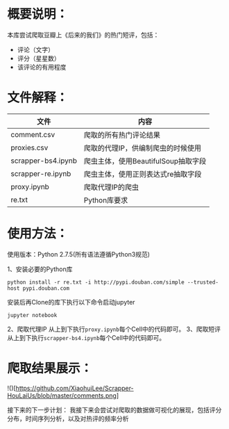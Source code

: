 # 概要说明：
本库尝试爬取豆瓣上《后来的我们》的热门短评，包括：

* 评论（文字）
* 评分（星星数）
* 该评论的有用程度

# 文件解释：


|    文件    | 内容 |
| ---------- | --- |
| comment.csv |  爬取的所有热门评论结果 |
| proxies.csv       |  爬取的代理IP，供编制爬虫的时候使用 |
| scrapper-bs4.ipynb |  爬虫主体，使用BeautifulSoup抽取字段 |
| scrapper-re.ipynb |  爬虫主体，使用正则表达式re抽取字段 |
| proxy.ipynb |  爬取代理IP的爬虫 |
| re.txt  |  Python库要求 |

# 使用方法：
使用版本：Python 2.7.5(所有语法遵循Python3规范)

1、安装必要的Python库

```
python install -r re.txt -i http://pypi.douban.com/simple --trusted-host pypi.douban.com
```
安装后再Clone的库下执行以下命令启动jupyter
```
jupyter notebook
```

2、爬取代理IP
从上到下执行`proxy.ipynb`每个Cell中的代码即可。
3、爬取短评
从上到下执行`scrapper-bs4.ipynb`每个Cell中的代码即可。
# 爬取结果展示：


!()[https://github.com/XiaohuiLee/Scrapper-HouLaiUs/blob/master/comments.png]

接下来的下一步计划：
我接下来会尝试对爬取的数据做可视化的展现，包括评分分布，时间序列分析，以及对热评的频率分析

